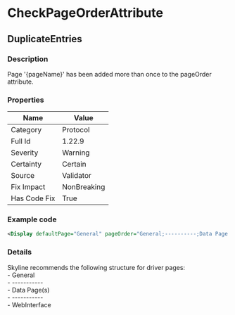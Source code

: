 ﻿---  
uid: Validator_1_22_9  
---

# CheckPageOrderAttribute

## DuplicateEntries

### Description

Page '{pageName}' has been added more than once to the pageOrder attribute.

### Properties

| Name         | Value       |
| ------------ | ----------- |
| Category     | Protocol    |
| Full Id      | 1.22.9      |
| Severity     | Warning     |
| Certainty    | Certain     |
| Source       | Validator   |
| Fix Impact   | NonBreaking |
| Has Code Fix | True        |

### Example code

```xml
<Display defaultPage="General" pageOrder="General;----------;Data Page 1;Data Page 2;----------;WebInterface#http://[Polling Ip]/" />
```

### Details

Skyline recommends the following structure for driver pages:  
\- General  
\- \-\-\-\-\-\-\-\-\-\-\-  
\- Data Page(s)  
\- \-\-\-\-\-\-\-\-\-\-\-  
\- WebInterface
